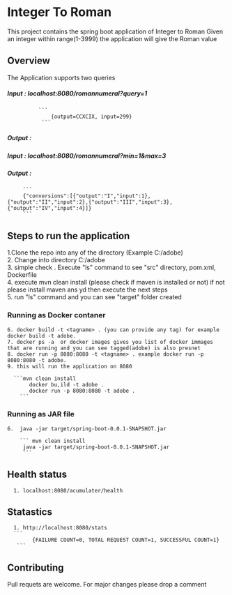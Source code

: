 # Integer To Roman 
This project contains the spring boot application of Integer to Roman 
Given an integer within range(1-3999) the application will give the Roman value 


## Overview
The Application supports two queries 
##### Input : localhost:8080/romannumeral?query=1  
              ```
                  {output=CCXCIX, input=299}
               ```

##### Output :


##### Input : localhost:8080/romannumeral?min=1&max=3
##### Output :
         ```
         {"conversions":[{"output":"I","input":1},{"output":"II","input":2},{"output":"III","input":3},{"output":"IV","input":4}]}
         ```



## Steps to run the application 
   1.Clone the repo into any of the directory (Example C:/adobe)  
   2. Change into directory C:/adobe  
   3. simple check . Execute "ls" command to see "src" directory, pom.xml, Dockerfile  
   4. execute mvn clean install (please check if maven is installed or not) if not please install maven ans yd then execute the next steps  
   5. run "ls" command and you can see "target" folder created   
   

   ### Running as Docker contaner 
    6. docker build -t <tagname> . (you can provide any tag) for example docker build -t adobe. 
    7. docker ps -a  or docker images gives you list of docker immages that are running and you can see tagged(adobe) is also presnet  
    8. docker run -p 8080:8080 -t <tagname> . example docker run -p 8080:8080 -t adobe.  
    9. this will run the application on 8080  
 
      ```mvn clean install
           docker bu,ild -t adobe .
           docker run -p 8080:8080 -t adobe .
        ```
   ### Running as JAR file
    6.  java -jar target/spring-boot-0.0.1-SNAPSHOT.jar  
           
        ``` mvn clean install
         java -jar target/spring-boot-0.0.1-SNAPSHOT.jar
         ```
 
 ## Health status 
      1. localhost:8080/acumulater/health
 
## Statastics
      1. http://localhost:8080/stats
      ```
            {FAILURE COUNT=0, TOTAL REQUEST COUNT=1, SUCCESSFUL COUNT=1}
       ```

## Contributing
Pull requets are welcome. For major changes please drop a comment 


